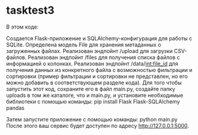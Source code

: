# tasktest3
В этом коде:

Создается Flask-приложение и SQLAlchemy-конфигурация для работы с SQLite.
Определена модель File для хранения метаданных о загруженных файлах.
Реализован эндпойнт /upload для загрузки CSV-файлов.
Реализован эндпойнт /files для получения списка файлов с информацией о колонках.
Реализован эндпойнт /data/<int:file_id> для получения данных из конкретного файла с возможностью фильтрации и сортировки (пример фильтрации и сортировки не представлен, но его можно добавить в соответствующем разделе кода).
Для того чтобы запустить этот код, сохраните его в файл main.py, создайте папку uploads в том же каталоге, что и main.py, и установите необходимые библиотеки с помощью команды:
pip install Flask Flask-SQLAlchemy pandas

Затем запустите приложение с помощью команды:
python main.py
После этого ваш сервис будет доступен по адресу http://127.0.0.1:5000.
